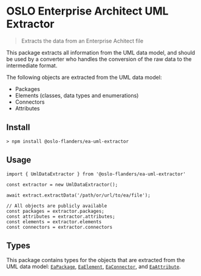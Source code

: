 # OSLO Enterprise Architect UML Extractor

> Extracts the data from an Enterprise Achitect file

This package extracts all information from the UML data model, and should be used by a converter who handles the conversion of the raw data to the intermediate format.

The following objects are extracted from the UML data model:
- Packages
- Elements (classes, data types and enumerations)
- Connectors
- Attributes

## Install
```
> npm install @oslo-flanders/ea-uml-extractor
```

## Usage

```
import { UmlDataExtractor } from '@oslo-flanders/ea-uml-extractor'

const extractor = new UmlDataExtractor();

await extract.extractData('/path/or/url/to/ea/file');

// All objects are publicly available
const packages = extractor.packages;
const attributes = extractor.attributes;
const elements = extractor.elements
const connectors = extractor.connectors
```

## Types

This package contains types for the objects that are extracted from the UML data model: [`EaPackage`](./lib//types//EaPackage.ts), [`EaElement`](./lib/types/EaElement.ts), [`EaConnector`](./lib/types/EaConnector.ts), and [`EaAttribute`](./lib/types/EaAttribute.ts).
